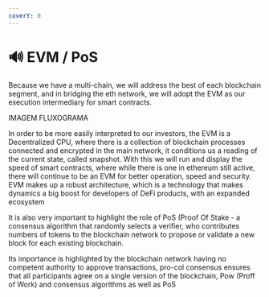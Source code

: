 ```yaml
---
coverY: 0
---
```


# 🔊 EVM / PoS

Because we have a multi-chain, we will address the best of each blockchain segment, and in bridging the eth network, we will adopt the EVM as our execution intermediary for smart contracts.

IMAGEM FLUXOGRAMA&#x20;

In order to be more easily interpreted to our investors, the EVM is a Decentralized CPU, where there is a collection of blockchain processes connected and encrypted in the main network, it conditions us a reading of the current state, called snapshot. With this we will run and display the speed of smart contracts, where while there is one in ethereum still active, there will continue to be an EVM for better operation, speed and security.\
EVM makes up a robust architecture, which is a technology that makes dynamics a big boost for developers of DeFi products, with an expanded ecosystem

It is also very important to highlight the role of PoS (Proof Of Stake - a consensus algorithm that randomly selects a verifier, who contributes numbers of tokens to the blockchain network to propose or validate a new block for each existing blockchain.

Its importance is highlighted by the blockchain network having no competent authority to approve transactions, pro-col consensus ensures that all participants agree on a single version of the blockchain, Pow (Proff of Work) and consensus algorithms as well as PoS
